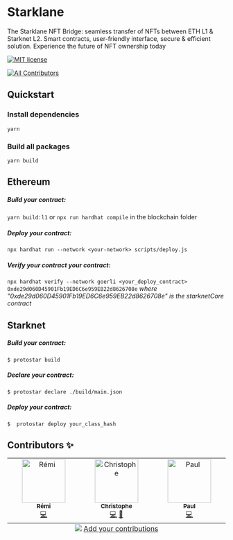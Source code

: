 # Starklane

The Starklane NFT Bridge: seamless transfer of NFTs between ETH L1 &amp; Starknet L2. Smart contracts, user-friendly interface, secure &amp; efficient solution. Experience the future of NFT ownership today

[![MIT license](https://img.shields.io/badge/License-MIT-blue.svg)](https://lbesson.mit-license.org/)

<!-- ALL-CONTRIBUTORS-BADGE:START - Do not remove or modify this section -->

[![All Contributors](https://img.shields.io/badge/all_contributors-3-orange.svg?style=flat-square)](#contributors-)

<!-- ALL-CONTRIBUTORS-BADGE:END -->

## Quickstart

### Install dependencies

`yarn`

### Build all packages

`yarn build`

## Ethereum

##### Build your contract:
```yarn build:l1```
or
```npx run hardhat compile``` in the blockchain folder

##### Deploy your contract:
```npx hardhat run --network <your-network> scripts/deploy.js```

##### Verify your contract your contract:
```npx hardhat verify --network goerli <your_deploy_contract> 0xde29d060D45901Fb19ED6C6e959EB22d8626708e```
*where "0xde29d060D45901Fb19ED6C6e959EB22d8626708e" is the starknetCore contract*

## Starknet

##### Build your contract:
```$ protostar build```

##### Declare your contract:
```$ protostar declare ./build/main.json```

##### Deploy your contract:
```$  protostar deploy your_class_hash```

## Contributors ✨
<!-- ALL-CONTRIBUTORS-LIST:START - Do not remove or modify this section -->
<!-- prettier-ignore-start -->
<!-- markdownlint-disable -->
<table>
  <tbody>
    <tr>
      <td align="center" valign="top" width="14.28%"><a href="https://github.com/remiroyc"><img src="https://avatars.githubusercontent.com/u/11146088?v=4?s=100" width="100px;" alt="Rémi"/><br /><sub><b>Rémi</b></sub></a><br /><a href="https://github.com/ScreenshotLabs/starklane/commits?author=remiroyc" title="Code">💻</a></td>
      <td align="center" valign="top" width="14.28%"><a href="https://github.com/kwiss"><img src="https://avatars.githubusercontent.com/u/243668?v=4?s=100" width="100px;" alt="Christophe"/><br /><sub><b>Christophe</b></sub></a><br /><a href="https://github.com/ScreenshotLabs/starklane/commits?author=kwiss" title="Code">💻</a> <a href="#design-kwiss" title="Design">🎨</a></td>
      <td align="center" valign="top" width="14.28%"><a href="https://github.com/gershon"><img src="https://avatars.githubusercontent.com/u/55589?v=4?s=100" width="100px;" alt="Paul"/><br /><sub><b>Paul</b></sub></a><br /><a href="https://github.com/ScreenshotLabs/starklane/commits?author=gershon" title="Code">💻</a></td>
    </tr>
  </tbody>
  <tfoot>
    <tr>
      <td align="center" size="13px" colspan="7">
        <img src="https://raw.githubusercontent.com/all-contributors/all-contributors-cli/1b8533af435da9854653492b1327a23a4dbd0a10/assets/logo-small.svg">
          <a href="https://all-contributors.js.org/docs/en/bot/usage">Add your contributions</a>
        </img>
      </td>
    </tr>
  </tfoot>
</table>

<!-- markdownlint-restore -->
<!-- prettier-ignore-end -->

<!-- ALL-CONTRIBUTORS-LIST:END -->
